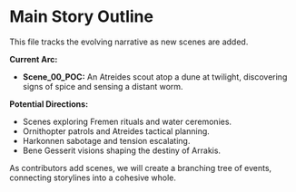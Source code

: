 # Main Story Outline

This file tracks the evolving narrative as new scenes are added.

**Current Arc:**
- **Scene_00_POC:** An Atreides scout atop a dune at twilight, discovering signs of spice and sensing a distant worm.

**Potential Directions:**
- Scenes exploring Fremen rituals and water ceremonies.
- Ornithopter patrols and Atreides tactical planning.
- Harkonnen sabotage and tension escalating.
- Bene Gesserit visions shaping the destiny of Arrakis.

As contributors add scenes, we will create a branching tree of events, connecting storylines into a cohesive whole.
